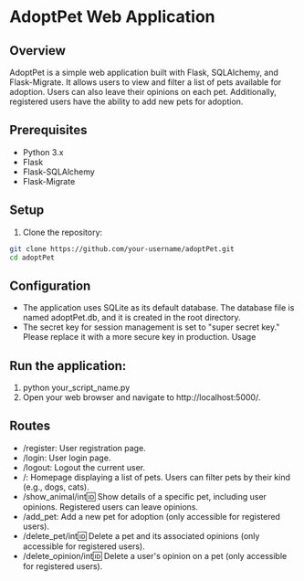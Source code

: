 # AdoptPet Web Application

## Overview
AdoptPet is a simple web application built with Flask, SQLAlchemy, and Flask-Migrate. It allows users to view and filter a list of pets available for adoption. Users can also leave their opinions on each pet. Additionally, registered users have the ability to add new pets for adoption.

## Prerequisites
- Python 3.x
- Flask
- Flask-SQLAlchemy
- Flask-Migrate

## Setup
1. Clone the repository:

```bash
git clone https://github.com/your-username/adoptPet.git
cd adoptPet
```

## Configuration

- The application uses SQLite as its default database. The database file is named adoptPet.db, and it is created in the root directory.
- The secret key for session management is set to "super secret key." Please replace it with a more secure key in production.
Usage

## Run the application:
1. python your_script_name.py
2. Open your web browser and navigate to http://localhost:5000/.

## Routes

- /register: User registration page.
- /login: User login page.
- /logout: Logout the current user.
- /: Homepage displaying a list of pets. Users can filter pets by their kind (e.g., dogs, cats).
- /show_animal/int:id: Show details of a specific pet, including user opinions. Registered users can leave opinions.
- /add_pet: Add a new pet for adoption (only accessible for registered users).
- /delete_pet/int:id: Delete a pet and its associated opinions (only accessible for registered users).
- /delete_opinion/int:id: Delete a user's opinion on a pet (only accessible for registered users).